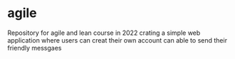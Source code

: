 # agile
Repository for agile and lean course in 2022
crating a simple web application where users can creat their own account can able to send their friendly messgaes

